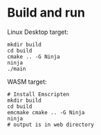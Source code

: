 # Build and run

Linux Desktop target:
```
mkdir build
cd build
cmake .. -G Ninja
ninja
./main
```

WASM target:
```
# Install Emscripten
mkdir build
cd build
emcmake cmake .. -G Ninja
ninja
# output is in web directory
```
